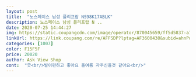```yaml
---
layout: post 
title:  "노스페이스 남성 플리프랍 NS98K17ABLK" 
description: 노스페이스 남성 플리프랍 N ..
date: 2020-07-25 14:44:27 
img: https://static.coupangcdn.com/image/operator/870045659/ff5d5837-a78b-77bc-78dd-f23eaf11a920.jpg 
linkUrl: https://link.coupang.com/re/AFFSDP?lptag=AF3600438&subid=ahnPublicAsk&pageKey=275242419&itemId=870045659&vendorItemId=5200193563&traceid=V0-113-f46738b7218a5380 
categories: [1007] 
color: F15F5F 
price: 20020 
author: Ask View Shop 
cont:  "굿<br/>발이편하고 좋아요 올여름 자주신을것 같아요<br/>" 
---
```


